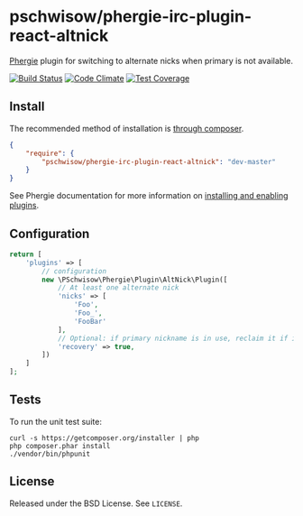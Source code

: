 # pschwisow/phergie-irc-plugin-react-altnick

[Phergie](http://github.com/phergie/phergie-irc-bot-react/) plugin for switching to alternate nicks when primary is not available.

[![Build Status](https://secure.travis-ci.org/PSchwisow/phergie-irc-plugin-react-altnick.png?branch=master)](http://travis-ci.org/PSchwisow/phergie-irc-plugin-react-altnick) [![Code Climate](https://codeclimate.com/github/PSchwisow/phergie-irc-plugin-react-altnick/badges/gpa.svg)](https://codeclimate.com/github/PSchwisow/phergie-irc-plugin-react-altnick) [![Test Coverage](https://codeclimate.com/github/PSchwisow/phergie-irc-plugin-react-altnick/badges/coverage.svg)](https://codeclimate.com/github/PSchwisow/phergie-irc-plugin-react-altnick)

## Install

The recommended method of installation is [through composer](http://getcomposer.org).

```JSON
{
    "require": {
        "pschwisow/phergie-irc-plugin-react-altnick": "dev-master"
    }
}
```

See Phergie documentation for more information on
[installing and enabling plugins](https://github.com/phergie/phergie-irc-bot-react/wiki/Usage#plugins).

## Configuration

```php
return [
    'plugins' => [
        // configuration
        new \PSchwisow\Phergie\Plugin\AltNick\Plugin([
            // At least one alternate nick
            'nicks' => [
                'Foo',
                'Foo_',
                'FooBar'
            ],
            // Optional: if primary nickname is in use, reclaim it if it disconnects
            'recovery' => true,
        ])
    ]
];
```

## Tests

To run the unit test suite:

```
curl -s https://getcomposer.org/installer | php
php composer.phar install
./vendor/bin/phpunit
```

## License

Released under the BSD License. See `LICENSE`.

